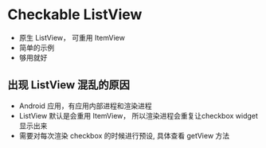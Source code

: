 # Checkable ListView

- 原生 ListView， 可重用 ItemView
- 简单的示例
- 够用就好

## 出现 ListView 混乱的原因
- Android 应用，有应用内部进程和渲染进程
- ListView 默认是会重用 ItemView， 所以渲染进程会重复让checkbox widget 显示出来
- 需要对每次渲染 checkbox 的时候进行预设, 具体查看 getView 方法
